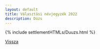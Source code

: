 ```yaml
---
layout: default
title: Választási névjegyzék 2022
description: Dúzs
---
```


{% include settlementHTMLs/Duuzs.html %}

[Vissza](../)